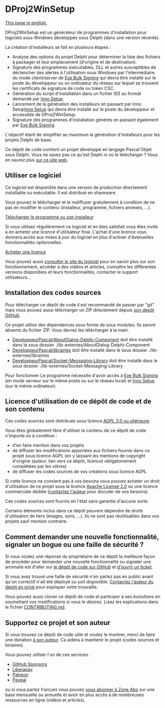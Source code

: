 # DProj2WinSetup

[This page in english.](README.md)

DProj2WinSetup est un générateur de programmes d'installation pour logiciels sous Windows développés sous Delphi (dans une version récente).

La création d'installeurs se fait en plusieurs étapes :

* Analyse des options du projet Delphi pour déterminer la liste des fichiers à packager et leur emplacement (d'origine et de destination).
* Signature des programmes exécutables, DLL et autres susceptibles de déclencher des alertes à l'utilisation sous Windows par l'intermédiaire du mode client/server de [Exe Bulk Signing](http://exebulksigning.olfsoftware.fr) qui devra être installé sur le poste du développeur ou un ordinateur du réseau sur lequel se trouvent les certificats de signature de code ou token CSC.
* Génération du script d'installation dans un fichier ISS au format demandé par [Inno Setup](https://jrsoftware.org/isinfo.php).
* Lancement de la génération des installeurs en passant par Inno Setup[Inno Setup](https://jrsoftware.org/isinfo.php) qui devra être installé sur le poste du développeur et accessible de DProj2WinSetup.
* Signature des programmes d'installation générés en passant également par [Exe Bulk Signing](http://exebulksigning.olfsoftware.fr).

L'objectif étant de simplifier au maximum la génération d'installeurs pour les projets Delphi de base.

Ce dépôt de code contient un projet développé en langage Pascal Objet sous Delphi. Vous ne savez pas ce qu'est Dephi ni où le télécharger ? Vous en saurez plus [sur ce site web](https://delphi-resources.developpeur-pascal.fr/).

## Utiliser ce logiciel

Ce logiciel est disponible dans une version de production directement installable ou exécutable. Il est distribué en shareware.

Vous pouvez le télécharger et le rediffuser gratuitement à condition de ne pas en modifier le contenu (installeur, programme, fichiers annexes, ...).

[Télécharger le programme ou son installeur](https://olfsoftware.lemonsqueezy.com/buy/a6513657-bc58-4079-a813-098906cbd8f8)

Si vous utilisez régulièrement ce logiciel et en êtes satisfait vous êtes invité à en acheter une licence d'utilisateur final. L'achat d'une licence vous donnera accès aux mises à jour du logiciel en plus d'activer d'évenuelles fonctionnalités optionnelles.

[Acheter une licence](https://olfsoftware.lemonsqueezy.com/buy/5d6328a0-4ccf-40e9-87b7-784ebfdc1440)

Vous pouvez aussi [consulter le site du logiciel](https://dproj2winsetup.olfsoftware.fr) pour en savoir plus sur son fonctionnement, accéder à des vidéos et articles, connaître les différentes versions disponibles et leurs fonctionnalités, contacter le support utilisateurs...

## Installation des codes sources

Pour télécharger ce dépôt de code il est recommandé de passer par "git" mais vous pouvez aussi télécharger un ZIP directement depuis [son dépôt GitHub](https://github.com/DeveloppeurPascal/DProj2WinSetup).

Ce projet utilise des dépendances sous forme de sous modules. Ils seront absents du fichier ZIP. Vous devrez les télécharger à la main.

* [DeveloppeurPascal/AboutDialog-Delphi-Component](https://github.com/DeveloppeurPascal/AboutDialog-Delphi-Component) doit être installé dans le sous dossier ./lib-externes/AboutDialog-Delphi-Component
* [DeveloppeurPascal/librairies](https://github.com/DeveloppeurPascal/librairies) doit être installé dans le sous dossier ./lib-externes/librairies
* [DeveloppeurPascal/Socket-Messaging-Library](https://github.com/DeveloppeurPascal/Socket-Messaging-Library) doit être installé dans le sous dossier ./lib-externes/Socket-Messaging-Library

Pour fonctionner Le programme nécessite d'avoir accès à [Exe Bulk Signing](http://exebulksigning.olfsoftware.fr) (en mode serveur sur le même poste ou sur le réseau local) et [Inno Setup](https://jrsoftware.org/isinfo.php) (sur le même ordinateur).

## Licence d'utilisation de ce dépôt de code et de son contenu

Ces codes sources sont distribués sous licence [AGPL 3.0 ou ultérieure](https://choosealicense.com/licenses/agpl-3.0/).

Vous êtes globalement libre d'utiliser le contenu de ce dépôt de code n'importe où à condition :
* d'en faire mention dans vos projets
* de diffuser les modifications apportées aux fichiers fournis dans ce projet sous licence AGPL (en y laissant les mentions de copyright d'origine (auteur, lien vers ce dépôt, licence) obligatoirement complétées par les vôtres)
* de diffuser les codes sources de vos créations sous licence AGPL

Si cette licence ne convient pas à vos besoins vous pouvez acheter un droit d'utilisation de ce projet sous la licence [Apache License 2.0](https://choosealicense.com/licenses/apache-2.0/) ou une licence commerciale dédiée ([contactez l'auteur](https://developpeur-pascal.fr/nous-contacter.php) pour discuter de vos besoins).

Ces codes sources sont fournis en l'état sans garantie d'aucune sorte.

Certains éléments inclus dans ce dépôt peuvent dépendre de droits d'utilisation de tiers (images, sons, ...). Ils ne sont pas réutilisables dans vos projets sauf mention contraire.

## Comment demander une nouvelle fonctionnalité, signaler un bogue ou une faille de sécurité ?

Si vous voulez une réponse du propriétaire de ce dépôt la meilleure façon de procéder pour demander une nouvelle fonctionnalité ou signaler une anomalie est d'aller sur [le dépôt de code sur GitHub](https://github.com/DeveloppeurPascal/DProj2WinSetup) et [d'ouvrir un ticket](https://github.com/DeveloppeurPascal/DProj2WinSetup/issues).

Si vous avez trouvé une faille de sécurité n'en parlez pas en public avant qu'un correctif n'ait été déployé ou soit disponible. [Contactez l'auteur du dépôt en privé](https://developpeur-pascal.fr/nous-contacter.php) pour expliquer votre trouvaille.

Vous pouvez aussi cloner ce dépôt de code et participer à ses évolutions en soumettant vos modifications si vous le désirez. Lisez les explications dans le fichier [CONTRIBUTING.md](CONTRIBUTING.md).

## Supportez ce projet et son auteur

Si vous trouvez ce dépôt de code utile et voulez le montrer, merci de faire une donation [à son auteur](https://github.com/DeveloppeurPascal). Ca aidera à maintenir le projet (codes sources et binaires).

Vous pouvez utiliser l'un de ces services :

* [GitHub Sponsors](https://github.com/sponsors/DeveloppeurPascal)
* [Liberapay](https://liberapay.com/PatrickPremartin)
* [Patreon](https://www.patreon.com/patrickpremartin)
* [Paypal](https://www.paypal.com/paypalme/patrickpremartin)

ou si vous parlez français vous pouvez [vous abonner à Zone Abo](https://zone-abo.fr/nos-abonnements.php) sur une base mensuelle ou annuelle et avoir en plus accès à de nombreuses ressources en ligne (vidéos et articles).

